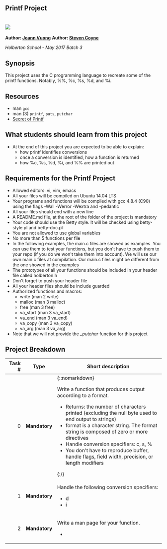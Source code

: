 ## Printf Project

# <img src="http://www.controlprt.com/images/pip_ps__printing_1_main_708x432.jpg">

**Author: [Joann Vuong](https://www.linkedin.com/in/joann-vuong-954b3220/)**
**Author: [Steven Coyne](https://www.linkedin.com/in/steven-coyne-b9341b9a/)**

*Holberton School - May 2017 Batch 3*

## Synopsis

This project uses the C programming language to recreate some of the printf functions. Notably, %%, %c, %s, %d, and %i.

## Resources

- man `gcc`
- man (3) `printf`, `puts`, `putchar`
- [Secret of Printf](http://www.cypress.com/file/54761/download)

## What students should learn from this project

- At the end of this project you are expected to be able to explain:
	- how printf identifies conversions
	- once a conversion is identified, how a function is returned
	- how %c, %s, %d, %i, and %% are printed out

## Requirements for the Printf Project

- Allowed editors: vi, vim, emacs
- All your files will be compiled on Ubuntu 14.04 LTS
- Your programs and functions will be compiled with gcc 4.8.4 (C90) using the flags -Wall -Werror -Wextra and -pedantic
- All your files should end with a new line
- A README.md file, at the root of the folder of the project is mandatory
- Your code should use the Betty style. It will be checked using betty-style.pl and betty-doc.pl
- You are not allowed to use global variables
- No more than 5 functions per file
- In the following examples, the main.c files are showed as examples. You can use them to test your functions, but you don't have to push them to your repo (if you do we won't take them into account). We will use our own main.c files at compilation. Our main.c files might be different from the one showed in the examples
- The prototypes of all your functions should be included in your header file called holberton.h
- Don't forget to push your header file
- All your header files should be include guarded
- Authorized functions and macros:
	- write (man 2 write)
	- malloc (man 3 malloc)
	- free (man 3 free)
	- va_start (man 3 va_start)
	- va_end (man 3 va_end)
	- va_copy (man 3 va_copy)
	- va_arg (man 3 va_arg)
- Note that we will not provide the *_putchar* function for this project

## Project Breakdown

| Task # | Type | Short description
| ---: | --- | --- |
|0| **Mandatory**  |{::nomarkdown} <p>Write a function that produces output according to a format.</p> <ul><li>Returns: the number of characters printed (excluding the null byte used to end output to strings)</li><li>format is a character string. The format string is composed of zero or more directives</li><li>Handle conversion specifiers: c, s, %</li><li>You don't have to reproduce buffer, handle flags, field width, precision, or length modifiers</li></ul> {:/}|
|1| **Mandatory**  |<p>Handle the following conversion specifiers:</p> <ul><li>d</li><li>i</li></ul>|
|2| **Mandatory**  |<p>Write a man page for your function.</p> <ul><li>|
